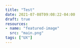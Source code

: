 ```yaml
---
title: "Test"
date: 2021-07-08T09:08:22-04:00
draft: true
resources:
- name: "featured-image"
  src: "main.png"
tags: ["UX"]
---
```


<script src="https://unpkg.com/@lottiefiles/lottie-player@latest/dist/lottie-player.js"></script>

<lottie-player src="/confetti.json" background="transparent"  speed="1"  style="width: 50px; height: 50px;" loop autoplay></lottie-player>
